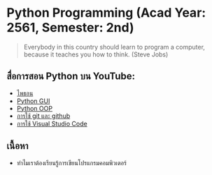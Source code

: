 # Python Programming (Acad Year: 2561, Semester: 2nd)
> Everybody in this country should learn to program a computer, because it teaches you how to think. (Steve Jobs)
## สื่อการสอน Python บน YouTube:
- [ไพธอน](https://www.youtube.com/watch?v=bu6kwrpOqFM&list=PLoTScYm9O0GH4YQs9t4tf2RIYolHt_YwW)
- [Python GUI](https://www.youtube.com/playlist?list=PLoTScYm9O0GFB1Y3cCmb9aPD5xRB1T11y)
- [Python OOP](https://www.youtube.com/playlist?list=PLoTScYm9O0GEIZzlTKPUiOqkewkWmwadW)
- [การใช้ git และ github](https://www.youtube.com/playlist?list=PLoTScYm9O0GGsV1ZAyP4m_iyAbflQrKrX)
- [การใช้ Visual Studio Code](https://www.youtube.com/playlist?list=PLoTScYm9O0GEo8pnhJb-m-MGVGDvGb4bB)
## เนื้อหา
- ทำไมเราต้องเรียนรู้การเขียนโปรแกรมคอมพิวเตอร์
